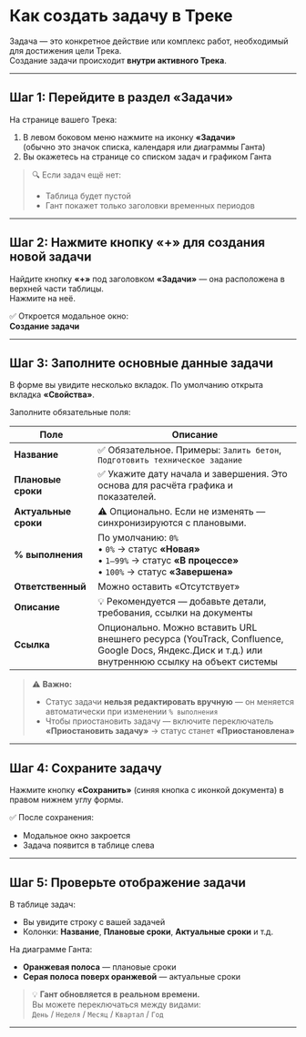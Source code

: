 # Как создать задачу в Треке

Задача — это конкретное действие или комплекс работ, необходимый для достижения цели Трека.  
Создание задачи происходит **внутри активного Трека**.

---

## Шаг 1: Перейдите в раздел «Задачи»

На странице вашего Трека:

1. В левом боковом меню нажмите на иконку **«Задачи»**  
   (обычно это значок списка, календаря или диаграммы Ганта)
2. Вы окажетесь на странице со списком задач и графиком Ганта

> 🔍 Если задач ещё нет:
> - Таблица будет пустой
> - Гант покажет только заголовки временных периодов

---

## Шаг 2: Нажмите кнопку «+» для создания новой задачи

Найдите кнопку **«+»** под заголовком **«Задачи»** — она расположена в верхней части таблицы.  
Нажмите на неё.

✅ Откроется модальное окно:  
**Создание задачи**

---

## Шаг 3: Заполните основные данные задачи

В форме вы увидите несколько вкладок. По умолчанию открыта вкладка **«Свойства»**.

Заполните обязательные поля:

| Поле | Описание |
|------|--------|
| **Название** | ✅ Обязательное. Примеры: `Залить бетон`, `Подготовить техническое задание` |
| **Плановые сроки** | ✅ Укажите дату начала и завершения. Это основа для расчёта графика и показателей. |
| **Актуальные сроки** | ⚠️ Опционально. Если не изменять — синхронизируются с плановыми. |
| **% выполнения** | По умолчанию: `0%`<br>• `0%` → статус **«Новая»**<br>• `1–99%` → статус **«В процессе»**<br>• `100%` → статус **«Завершена»** |
| **Ответственный** | Можно оставить «Отсутствует» |
| **Описание** | 💡 Рекомендуется — добавьте детали, требования, ссылки на документы |
| **Ссылка** | Опционально. Можно вставить URL внешнего ресурса (YouTrack, Confluence, Google Docs, Яндекс.Диск и т.д.) или внутреннюю ссылку на объект системы |

> ⚠️ **Важно:**
> - Статус задачи **нельзя редактировать вручную** — он меняется автоматически при изменении `% выполнения`
> - Чтобы приостановить задачу — включите переключатель **«Приостановить задачу»** → статус станет **«Приостановлена»**

---

## Шаг 4: Сохраните задачу

Нажмите кнопку **«Сохранить»** (синяя кнопка с иконкой документа) в правом нижнем углу формы.

✅ После сохранения:
- Модальное окно закроется
- Задача появится в таблице слева

---

## Шаг 5: Проверьте отображение задачи

В таблице задач:

- Вы увидите строку с вашей задачей
- Колонки: **Название**, **Плановые сроки**, **Актуальные сроки** и т.д.

На диаграмме Ганта:

- **Оранжевая полоса** — плановые сроки 
- **Серая полоса поверх оранжевой** — актуальные сроки

> 💡 **Гант обновляется в реальном времени.**  
> Вы можете переключаться между видами:  
> `День` / `Неделя` / `Месяц` / `Квартал` / `Год`

---